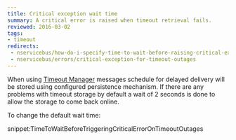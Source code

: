 ```yaml
---
title: Critical exception wait time
summary: A critical error is raised when timeout retrieval fails.
reviewed: 2016-03-02
tags:
- timeout
redirects:
 - nservicebus/how-do-i-specify-time-to-wait-before-raising-critical-exception-for-timeout-outages
 - nservicebus/errors/critical-exception-for-timeout-outages
---
```


When using [Timeout Manager](/nservicebus/messaging/delayed-delivery.md#caveats) messages schedule for delayed delivery will be stored using configured persistence mechanism. If there are any problems with timeout storage by default a wait of 2 seconds is done to allow the storage to come back online.

To change the default wait time:

snippet:TimeToWaitBeforeTriggeringCriticalErrorOnTimeoutOutages